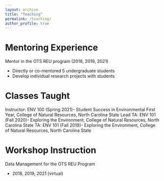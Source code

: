 ```yaml
---
layout: archive
title: "Teaching"
permalink: /teaching/
author_profile: true
---
```


Mentoring Experience
=====
Mentor in the OTS REU program (2018, 2019, 2021)
- Directly or co-mentored 5 undergraduate students
- Develop individual research projects with students

Classes Taught
=====
Instructor: ENV 100 (Spring 2021)- Student Success in Environmental First Year, College of Natural Resources, North Carolina State
Lead TA: ENV 101 (Fall 2020)- Exploring the Environment, College of Natural Resources, North Carolina State
TA: ENV 101 (Fall 2019)- Exploring the Environment, College of Natural Resources, North Carolina State

Workshop Instruction
=====
Data Management for the OTS REU Program
- 2018, 2019, 2021 (virtual)
